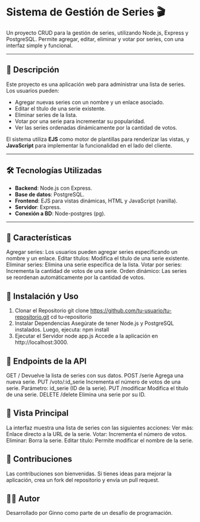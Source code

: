 # Sistema de Gestión de Series 🎬

Un proyecto CRUD para la gestión de series, utilizando Node.js, Express y PostgreSQL. Permite agregar, editar, eliminar y votar por series, con una interfaz simple y funcional.

---

## 📖 Descripción

Este proyecto es una aplicación web para administrar una lista de series. Los usuarios pueden:
- Agregar nuevas series con un nombre y un enlace asociado.
- Editar el título de una serie existente.
- Eliminar series de la lista.
- Votar por una serie para incrementar su popularidad.
- Ver las series ordenadas dinámicamente por la cantidad de votos.

El sistema utiliza **EJS** como motor de plantillas para renderizar las vistas, y **JavaScript** para implementar la funcionalidad en el lado del cliente.

---

## 🛠️ Tecnologías Utilizadas

- **Backend**: Node.js con Express.
- **Base de datos**: PostgreSQL.
- **Frontend**: EJS para vistas dinámicas, HTML y JavaScript (vanilla).
- **Servidor**: Express.
- **Conexión a BD**: Node-postgres (pg).

---

## 🌟 Características
Agregar series: Los usuarios pueden agregar series especificando un nombre y un enlace.
Editar títulos: Modifica el título de una serie existente.
Eliminar series: Elimina una serie específica de la lista.
Votar por series: Incrementa la cantidad de votos de una serie.
Orden dinámico: Las series se reordenan automáticamente por la cantidad de votos.

## 🚀 Instalación y Uso
1. Clonar el Repositorio
git clone https://github.com/tu-usuario/tu-repositorio.git
cd tu-repositorio
2. Instalar Dependencias
Asegúrate de tener Node.js y PostgreSQL instalados. Luego, ejecuta:
npm install
3. Ejecutar el Servidor
node app.js
Accede a la aplicación en http://localhost:3000.

## 📂 Endpoints de la API
GET / Devuelve la lista de series con sus datos.
POST /serie Agrega una nueva serie.
PUT /voto/:id_serie Incrementa el número de votos de una serie. Parámetro: id_serie (ID de la serie).
PUT /modificar Modifica el título de una serie.
DELETE /delete Elimina una serie por su ID.

## 🎨 Vista Principal
La interfaz muestra una lista de series con las siguientes acciones:
Ver más: Enlace directo a la URL de la serie.
Votar: Incrementa el número de votos.
Eliminar: Borra la serie.
Editar título: Permite modificar el nombre de la serie.

## 🤝 Contribuciones
Las contribuciones son bienvenidas. Si tienes ideas para mejorar la aplicación, crea un fork del repositorio y envía un pull request.

## 🧑‍💻 Autor
Desarrollado por Ginno como parte de un desafío de programación.
